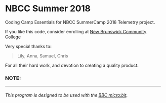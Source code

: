 # NBCC Summer 2018

Coding Camp Essentials for NBCC SummerCamp 2018 Telemetry project.

If you like this code, consider enrolling at [New Brunswick Community College](http://nbcc.ca)

Very special thanks to:
>Lily, Anna, Samuel, Chris

For all their hard work, and devotion to creating a quality product.

### NOTE:
----
###### This program is designed to be used with the [BBC micro:bit](http://microbit.org).
